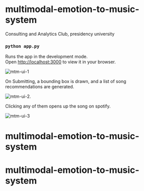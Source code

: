 # multimodal-emotion-to-music-system
Consulting and Analytics Club,
presidency university

### `python app.py`

Runs the app in the development mode.\
Open [http://localhost:3000](http://localhost:3000) to view it in your browser.

![mtm-ui-1](https://user-images.githubusercontent.com/75270052/162983796-77f047fe-e60e-4725-807c-1acf9ddc1022.PNG)

On Submitting, a bounding box is drawn, and a list of song recommendations are generated.

![mtm-ui-2](https://user-images.githubusercontent.com/75270052/162983973-6d8bc549-9d51-4c6a-bcc1-6f4b1a82ca8c.PNG).

 Clicking any of them opens up the song on spotify.
 
![mtm-ui-3](https://user-images.githubusercontent.com/75270052/162984016-584a0431-14d4-4762-9a59-6b4ef26fc7a6.PNG)


# multimodal-emotion-to-music-system
# multimodal-emotion-to-music-system

